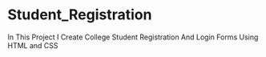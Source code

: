 # Student_Registration
In This Project I Create College Student Registration And Login Forms Using HTML and CSS
